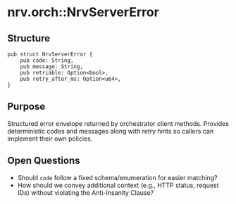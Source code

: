 # nrv.orch::NrvServerError

## Structure
```
pub struct NrvServerError {
    pub code: String,
    pub message: String,
    pub retriable: Option<bool>,
    pub retry_after_ms: Option<u64>,
}
```

## Purpose
Structured error envelope returned by orchestrator client methods. Provides deterministic codes and
messages along with retry hints so callers can implement their own policies.

## Open Questions
- Should `code` follow a fixed schema/enumeration for easier matching?
- How should we convey additional context (e.g., HTTP status, request IDs) without violating the
  Anti-Insanity Clause?
